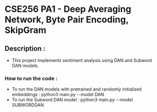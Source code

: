 # CSE256 PA1 - Deep Averaging Network, Byte Pair Encoding, SkipGram

## Description : 
- This project implements sentiment analysis using DAN and Subword DAN models.

### How to run the code :
- To run the DAN models with pretrained and randomly initialized embeddings : python3 main.py --model DAN
- To run the Subword DAN model : python3 main.py --model SUBWORDDAN